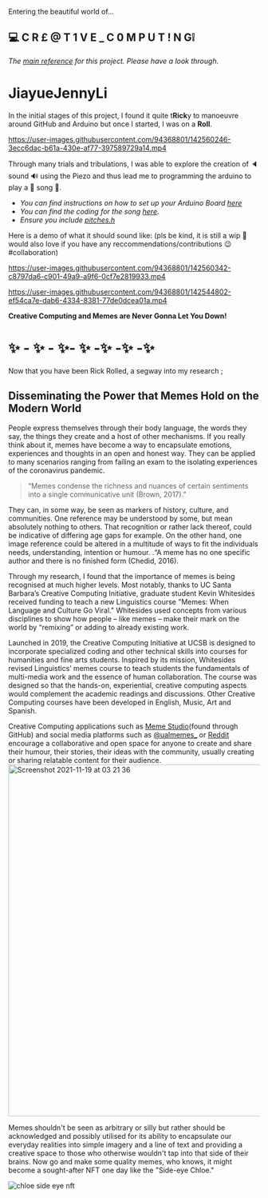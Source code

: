 
Entering the beautiful world of...
## 💻 C R £ @ T 1 V E _ C 0 M P U T ! N G❕
_The [main reference](https://www.youtube.com/watch?v=dQw4w9WgXcQ) for this project. Please have a look through._

# JiayueJennyLi

In the initial stages of this project, I found it quite t**Rick**y to manoeuvre around GitHub and Arduino but once I started, I was on a **Roll**. 



https://user-images.githubusercontent.com/94368801/142560246-3ecc6dac-b61a-430e-af77-397589729a14.mp4


Through many trials and tribulations, I was able to explore the creation of 🔈 sound 🔊 using the Piezo and thus lead me to programming the arduino to play a 🎵 song 🎹. 

- _You can find instructions on how to set up your Arduino Board [here](https://github.com/jennyli9/JiayueJennyLi/blob/5800e7be72c01e0a53686e56ac23ab57e271f6b0/Arduino%20set%20up.png)_
- _You can find the coding for the song [here](https://github.com/jennyli9/JiayueJennyLi/blob/29fbdef447652d3c7207e23c10d35b28ddd1a7f4/Arduino_Song.ino)._
- _Ensure you include [pitches.h](https://github.com/jennyli9/JiayueJennyLi/blob/ad6eb2ac558b7f6720abde8c9c4edd4d5b012944/pitches.h)_

Here is a demo of what it should sound like: (pls be kind, it is still a wip 🥺 would also love if you have any reccommendations/contributions 😉 #collaboration)



https://user-images.githubusercontent.com/94368801/142560342-c8797da6-c901-49a9-a9f6-0cf7e2819933.mp4


https://user-images.githubusercontent.com/94368801/142544802-ef54ca7e-dab6-4334-8381-77de0dcea01a.mp4

**Creative Computing and Memes are Never Gonna Let You Down!**


# ✨ - ✨ - ✨- ✨ -✨ -✨ -✨

Now that you have been Rick Rolled, a segway into my research ;
## Disseminating the Power that Memes Hold on the Modern World

People express themselves through their body language, the words they say, the things they create and a host of other mechanisms. If you really think about it, memes have become a way to encapsulate emotions, experiences and thoughts in an open and honest way. They can be applied to many scenarios ranging from failing an exam to the isolating experiences of the coronavirus pandemic. 
>“Memes condense the richness and nuances of certain sentiments into a single communicative unit (Brown, 2017).”

They can, in some way, be seen as markers of history, culture, and communities. One reference may be understood by some, but mean absolutely nothing to others. That recognition or rather lack thereof, could be indicative of differing age gaps for example. On the other hand, one image reference could be altered in a multitude of ways to fit the individuals needs, understanding, intention or humour. 
.“A meme has no one specific author and there is no finished form (Chedid, 2016).

Through my research, I found that the importance of memes is being recognised at much higher levels. Most notably, thanks to UC Santa Barbara’s Creative Computing Initiative, graduate student Kevin Whitesides received funding to teach a new  Linguistics course "Memes: When Language and Culture Go Viral." Whitesides used concepts from various disciplines to show how people – like memes – make their mark on the world by “remixing” or adding to already existing work. 

Launched in 2019, the Creative Computing Initiative at UCSB is designed to incorporate specialized coding and other technical skills into courses for humanities and fine arts students. Inspired by its mission, Whitesides  revised Linguistics’  memes course to teach students the fundamentals of multi-media work and the essence of human collaboration. The course was designed so that the hands-on, experiential, creative computing aspects would complement the academic readings and discussions. Other Creative Computing courses have been developed in English, Music, Art and Spanish.

Creative Computing applications such as [Meme Studio](https://www.meme-studio.io/create)(found through GitHub) and social media platforms such as [@ualmemes_](https://www.instagram.com/ualmemes_/?hl=en) or [Reddit](https://www.reddit.com/) encourage a collaborative and open space for anyone to create and share their humour, their stories, their ideas with the community, usually creating or sharing relatable content for their audience. 
<img width="704" alt="Screenshot 2021-11-19 at 03 21 36" src="https://user-images.githubusercontent.com/94368801/142559454-627ef71f-371b-451b-b5f3-9d59588cd2f3.png">

Memes shouldn't be seen as arbitrary or silly but rather should be acknowledged and possibly utilised for its ability to encapsulate our everyday realities into simple imagery and a line of text and providing a creative space to those who otherwise wouldn't tap into that side of their brains.
Now go and make some quality memes, who knows, it might become a sought-after NFT one day like the "Side-eye Chloe."

![chloe side eye nft](https://user-images.githubusercontent.com/94368801/142559837-bfe34d14-9f3d-4f27-893d-095e60cc284c.png)
